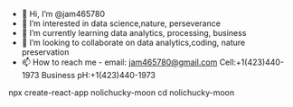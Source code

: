 - 👋 Hi, I’m @jam465780
- 👀 I’m interested in data science,nature, perseverance
- 🌱 I’m currently learning data analytics, processing, business
- 💞️ I’m looking to collaborate on data analytics,coding, nature preservation
- 📫 How to reach me - email: jam465780@gmail.com
Cell:+1(423)440-1973
Business pH:+1(423)440-1973

<!---
jam465780/jam465780 is a ✨ special ✨ repository because its `README.md` (this file) appears on your GitHub profile.
You can click the Preview link to take a look at your changes.
--->
npx create-react-app nolichucky-moon
cd nolichucky-moon
